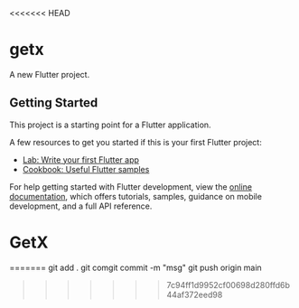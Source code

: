 <<<<<<< HEAD
# getx

A new Flutter project.

## Getting Started

This project is a starting point for a Flutter application.

A few resources to get you started if this is your first Flutter project:

- [Lab: Write your first Flutter app](https://docs.flutter.dev/get-started/codelab)
- [Cookbook: Useful Flutter samples](https://docs.flutter.dev/cookbook)

For help getting started with Flutter development, view the
[online documentation](https://docs.flutter.dev/), which offers tutorials,
samples, guidance on mobile development, and a full API reference.
# GetX
<!-- git add . 
git comgit commit -m "msg"
git push origin main -->
=======
git add . 
git comgit commit -m "msg"
git push origin main
>>>>>>> 7c94ff1d9952cf00698d280ffd6b44af372eed98

